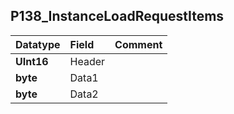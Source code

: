 ## P138\_InstanceLoadRequestItems ##
| **Datatype** | **Field** | **Comment** |
|:-------------|:----------|:------------|
| **UInt16** | Header |  |
| **byte** | Data1 |  |
| **byte** | Data2 |  |